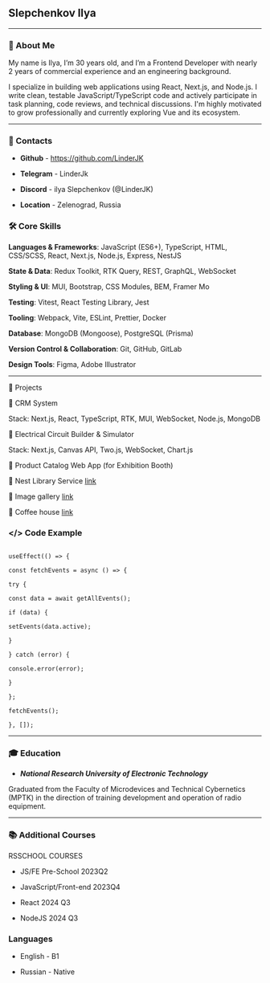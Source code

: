 ## Slepchenkov Ilya



------------------

### 👋 About Me

My name is Ilya, I’m 30 years old, and I’m a Frontend Developer with nearly 2 years of commercial experience and an engineering background.

I specialize in building web applications using React, Next.js, and Node.js. I write clean, testable JavaScript/TypeScript code and actively participate in task planning, code reviews, and technical discussions. I'm highly motivated to grow professionally and currently exploring Vue and its ecosystem.



------------------

### 💬 Contacts

- **Github** - https://github.com/LinderJK

- **Telegram** - LinderJk

- **Discord** - ilya Slepchenkov (@LinderJK)

- **Location** - Zelenograd, Russia



### 🛠️ Core Skills

**Languages & Frameworks**: JavaScript (ES6+), TypeScript, HTML, CSS/SCSS, React, Next.js, Node.js, Express, NestJS



**State & Data**: Redux Toolkit, RTK Query, REST, GraphQL, WebSocket



**Styling & UI**: MUI, Bootstrap, CSS Modules, BEM, Framer Mo



**Testing**: Vitest, React Testing Library, Jest



**Tooling**: Webpack, Vite, ESLint, Prettier, Docker



**Database**: MongoDB (Mongoose), PostgreSQL (Prisma)



**Version Control & Collaboration**: Git, GitHub, GitLab



**Design Tools**: Figma, Adobe Illustrator



------------------



💼 Projects



📌 CRM System

Stack: Next.js, React, TypeScript, RTK, MUI, WebSocket, Node.js, MongoDB



📌 Electrical Circuit Builder & Simulator

Stack: Next.js, Canvas API, Two.js, WebSocket, Chart.js



📌 Product Catalog Web App (for Exhibition Booth)



📌 Nest Library Service [link](https://link-url-here.org)



📌 Image gallery [link](https://linderjk.github.io/image-gallery/)



📌 Coffee house [link](https://linderjk.github.io/coffee-house/)



### </> Code Example

```

useEffect(() => {

const fetchEvents = async () => {

try {

const data = await getAllEvents();

if (data) {

setEvents(data.active);

}

} catch (error) {

console.error(error);

}

};

fetchEvents();

}, []);

```

------------------



### 🎓 Education

- ***National Research University of Electronic Technology***



Graduated from the Faculty of Microdevices and Technical Cybernetics (MPTK) in the direction of training development and operation of radio equipment.



------------------



### 📚 Additional Courses

RSSCHOOL COURSES



- JS/FE Pre-School 2023Q2

- JavaScript/Front-end 2023Q4

- React 2024 Q3

- NodeJS 2024 Q3



### Languages



- English - B1

- Russian - Native
